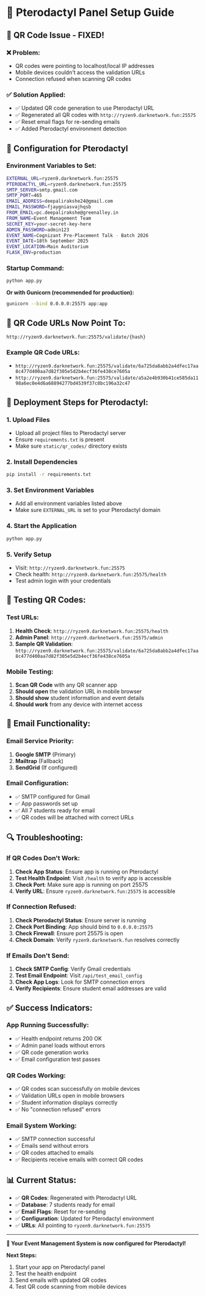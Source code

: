 # 🐉 Pterodactyl Panel Setup Guide

## 🎯 **QR Code Issue - FIXED!**

### ❌ **Problem:**
- QR codes were pointing to localhost/local IP addresses
- Mobile devices couldn't access the validation URLs
- Connection refused when scanning QR codes

### ✅ **Solution Applied:**
- ✅ Updated QR code generation to use Pterodactyl URL
- ✅ Regenerated all QR codes with `http://ryzen9.darknetwork.fun:25575`
- ✅ Reset email flags for re-sending emails
- ✅ Added Pterodactyl environment detection

## 🔧 **Configuration for Pterodactyl**

### **Environment Variables to Set:**
```bash
EXTERNAL_URL=ryzen9.darknetwork.fun:25575
PTERODACTYL_URL=ryzen9.darknetwork.fun:25575
SMTP_SERVER=smtp.gmail.com
SMTP_PORT=465
EMAIL_ADDRESS=deepalirakshe24@gmail.com
EMAIL_PASSWORD=fjaygniasvajhqsb
FROM_EMAIL=pc.deepalirakshe@greenalley.in
FROM_NAME=Event Management Team
SECRET_KEY=your-secret-key-here
ADMIN_PASSWORD=admin123
EVENT_NAME=Cognizant Pre-Placement Talk - Batch 2026
EVENT_DATE=18th September 2025
EVENT_LOCATION=Main Auditorium
FLASK_ENV=production
```

### **Startup Command:**
```bash
python app.py
```

**Or with Gunicorn (recommended for production):**
```bash
gunicorn --bind 0.0.0.0:25575 app:app
```

## 📱 **QR Code URLs Now Point To:**
```
http://ryzen9.darknetwork.fun:25575/validate/{hash}
```

### **Example QR Code URLs:**
- `http://ryzen9.darknetwork.fun:25575/validate/6a725da8abb2a4dfec17aa8c477d400aa7d82f305e5d2b4ecf36fe438ce7605a`
- `http://ryzen9.darknetwork.fun:25575/validate/a5a2e4b930b41ce585da1198a6ec0e4d6a68894277bd4539f37c8bc196a32c47`

## 🚀 **Deployment Steps for Pterodactyl:**

### 1. **Upload Files**
- Upload all project files to Pterodactyl server
- Ensure `requirements.txt` is present
- Make sure `static/qr_codes/` directory exists

### 2. **Install Dependencies**
```bash
pip install -r requirements.txt
```

### 3. **Set Environment Variables**
- Add all environment variables listed above
- Make sure `EXTERNAL_URL` is set to your Pterodactyl domain

### 4. **Start the Application**
```bash
python app.py
```

### 5. **Verify Setup**
- Visit: `http://ryzen9.darknetwork.fun:25575`
- Check health: `http://ryzen9.darknetwork.fun:25575/health`
- Test admin login with your credentials

## 🧪 **Testing QR Codes:**

### **Test URLs:**
1. **Health Check**: `http://ryzen9.darknetwork.fun:25575/health`
2. **Admin Panel**: `http://ryzen9.darknetwork.fun:25575/admin`
3. **Sample QR Validation**: `http://ryzen9.darknetwork.fun:25575/validate/6a725da8abb2a4dfec17aa8c477d400aa7d82f305e5d2b4ecf36fe438ce7605a`

### **Mobile Testing:**
1. **Scan QR Code** with any QR scanner app
2. **Should open** the validation URL in mobile browser
3. **Should show** student information and event details
4. **Should work** from any device with internet access

## 📧 **Email Functionality:**

### **Email Service Priority:**
1. **Google SMTP** (Primary)
2. **Mailtrap** (Fallback)
3. **SendGrid** (If configured)

### **Email Configuration:**
- ✅ SMTP configured for Gmail
- ✅ App passwords set up
- ✅ All 7 students ready for email
- ✅ QR codes will be attached with correct URLs

## 🔍 **Troubleshooting:**

### **If QR Codes Don't Work:**
1. **Check App Status**: Ensure app is running on Pterodactyl
2. **Test Health Endpoint**: Visit `/health` to verify app is accessible
3. **Check Port**: Make sure app is running on port 25575
4. **Verify URL**: Ensure `ryzen9.darknetwork.fun:25575` is accessible

### **If Connection Refused:**
1. **Check Pterodactyl Status**: Ensure server is running
2. **Check Port Binding**: App should bind to `0.0.0.0:25575`
3. **Check Firewall**: Ensure port 25575 is open
4. **Check Domain**: Verify `ryzen9.darknetwork.fun` resolves correctly

### **If Emails Don't Send:**
1. **Check SMTP Config**: Verify Gmail credentials
2. **Test Email Endpoint**: Visit `/api/test_email_config`
3. **Check App Logs**: Look for SMTP connection errors
4. **Verify Recipients**: Ensure student email addresses are valid

## ✅ **Success Indicators:**

### **App Running Successfully:**
- ✅ Health endpoint returns 200 OK
- ✅ Admin panel loads without errors
- ✅ QR code generation works
- ✅ Email configuration test passes

### **QR Codes Working:**
- ✅ QR codes scan successfully on mobile devices
- ✅ Validation URLs open in mobile browsers
- ✅ Student information displays correctly
- ✅ No "connection refused" errors

### **Email System Working:**
- ✅ SMTP connection successful
- ✅ Emails send without errors
- ✅ QR codes attached to emails
- ✅ Recipients receive emails with correct QR codes

## 📊 **Current Status:**

- ✅ **QR Codes**: Regenerated with Pterodactyl URL
- ✅ **Database**: 7 students ready for email
- ✅ **Email Flags**: Reset for re-sending
- ✅ **Configuration**: Updated for Pterodactyl environment
- ✅ **URLs**: All pointing to `ryzen9.darknetwork.fun:25575`

---

**🎉 Your Event Management System is now configured for Pterodactyl!**

**Next Steps:**
1. Start your app on Pterodactyl panel
2. Test the health endpoint
3. Send emails with updated QR codes
4. Test QR code scanning from mobile devices
